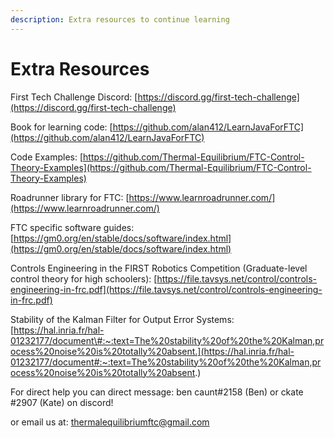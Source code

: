 ```yaml
---
description: Extra resources to continue learning
---
```


# Extra Resources

First Tech Challenge Discord: [https://discord.gg/first-tech-challenge](https://discord.gg/first-tech-challenge)

Book for learning code: [https://github.com/alan412/LearnJavaForFTC](https://github.com/alan412/LearnJavaForFTC)

Code Examples: [https://github.com/Thermal-Equilibrium/FTC-Control-Theory-Examples](https://github.com/Thermal-Equilibrium/FTC-Control-Theory-Examples)

Roadrunner library for FTC: [https://www.learnroadrunner.com/](https://www.learnroadrunner.com/)

FTC specific software guides: [https://gm0.org/en/stable/docs/software/index.html](https://gm0.org/en/stable/docs/software/index.html)

Controls Engineering in the FIRST Robotics Competition \(Graduate-level control theory for high schoolers\): [https://file.tavsys.net/control/controls-engineering-in-frc.pdf](https://file.tavsys.net/control/controls-engineering-in-frc.pdf)

Stability of the Kalman Filter for Output Error Systems: [https://hal.inria.fr/hal-01232177/document\#:~:text=The%20stability%20of%20the%20Kalman,process%20noise%20is%20totally%20absent.](https://hal.inria.fr/hal-01232177/document#:~:text=The%20stability%20of%20the%20Kalman,process%20noise%20is%20totally%20absent.)

For direct help you can direct message: ben caunt\#2158 \(Ben\) or ckate \#2907 \(Kate\) on discord!

or email us at: thermalequilibriumftc@gmail.com

